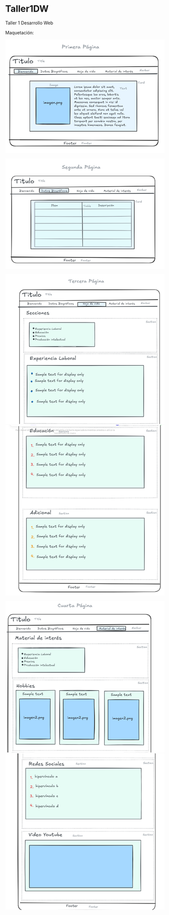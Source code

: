 # Taller1DW
Taller 1 Desarrollo Web

Maquetación:

![Página 1](/AssetsMD/image.png)

![Página 2](/AssetsMD/image-1.png)

![Página 3a](/AssetsMD/image-2.png)
![Página 3b](/AssetsMD/image-3.png)


![Página 4a](/AssetsMD/image-4.png)
![Página 4b](/AssetsMD/image-5.png)